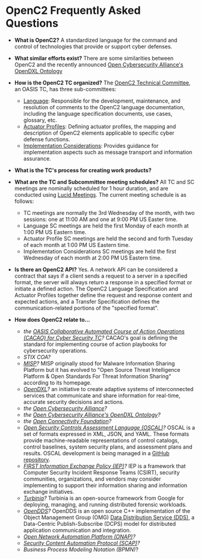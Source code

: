 # OpenC2 Frequently Asked Questions

* __What is OpenC2?__ A standardized language for the command and control of technologies that provide or support cyber defenses.

* __What similar efforts exist?__ There are some similarities between OpenC2 and the 
recently announced 
[Open Cybersecurity Alliance's OpenDXL Ontology](https://opencybersecurityalliance.github.io/opendxl-ontology/)

* __How is the OpenC2 TC organized?__ The [OpenC2 Technical Committee](https://www.oasis-open.org/committees/tc_home.php?wg_abbrev=openc2), 
an OASIS TC, has three sub-committees:
  * [Language](https://www.oasis-open.org/committees/tc_home.php?wg_abbrev=openc2-lang): Responsible for the 
  development, maintenance, and resolution of comments to the OpenC2 language documentation, including the 
  language specification documents, use cases, glossary, etc.
  * [Actuator Profiles](https://www.oasis-open.org/committees/tc_home.php?wg_abbrev=openc2-actuator): Defining actuator profiles, the mapping and description of OpenC2 elements applicable to specific cyber defense functions.
  * [Implementation Considerations](https://www.oasis-open.org/committees/tc_home.php?wg_abbrev=openc2-imple): 
  Provides guidance for implementation aspects such as message transport and information assurance.

* __What is the TC's process for creating work products?__

* __What are the TC and Subcommittee meeting schedules?__ All TC and SC meetings are nominally scheduled for 1 hour duration, 
and are conducted using [Lucid Meetings](https://www.lucidmeetings.com/). The current meeting schedule is as follows:
  * TC meetings are normally the 3rd Wednesday of the month, with two sessions: one at 11:00 AM and one at 9:00 PM US Easter time.
  * Language SC meetings are held the first Monday of each month at 1:00 PM US Eastern time.
  * Actuator Profile SC meetings are held the second and forth Tuesday of each month at 1:00 PM US Eastern time.
  * Implementation Considerations SC meetings are held the first Wednesday of each month at 2:00 PM US Eastern time.

 
* __Is there an OpenC2 API?__ Yes.  A network API can be considered a contract that says if a client sends a request to a server in a specified format, the server will always return a response in a specified format or initiate a defined action.  The OpenC2 Language Specification and Actuator Profiles together define the request and response content and expected actions, and a Transfer Specification defines the communication-related portions of the "specified format".

* __How does OpenC2 relate to...__
  * _the [OASIS Collaborative Automated Course of Action Operations (CACAO) for Cyber Security TC](https://www.oasis-open.org/committees/tc_home.php?wg_abbrev=cacao)?_ CACAO's goal is defining the standard for implementing course of action 
  playbooks for cybersecurity operations.
  * _STIX COA?_
  * _[MISP](https://www.misp-project.org/features.html)?_ MISP originally stood for 
  Malware Information Sharing Platform but it has evolved to "Open Source Threat 
  Intelligence Platform & Open Standards For Threat Information Sharing" according to its homepage.
  * _[OpenDXL](https://www.opendxl.com/)?_ an initiative to create adaptive systems of interconnected 
  services that communicate and share information for real-time, accurate security decisions and actions.
  * _the [Open Cybersecurity Alliance](https://opencybersecurityalliance.org/)?_
  * _the [Open Cybersecurity Alliance's OpenDXL Ontology](https://opencybersecurityalliance.github.io/opendxl-ontology/)?_
  * _the [Open Connectivity Foundation](https://openconnectivity.org/)?_
  * _[Open Security Controls Assessment Language (OSCAL)](https://pages.nist.gov/OSCAL/)?_ OSCAL is a set of formats 
  expressed in XML, JSON, and YAML. These formats provide machine-readable representations of control catalogs, 
  control baselines, system security plans, and assessment plans and results. OSCAL development is being managed 
  in a [GitHub repository](https://github.com/usnistgov/OSCAL).
  * _[FIRST Information Exchange Policy (IEP)](https://www.first.org/iep/)?_ IEP is a framework that Computer 
  Security Incident Response Teams (CSIRT), security communities, organizations, and vendors may consider 
  implementing to support their information sharing and information exchange initiatives.
  * _[Turbinia](https://github.com/google/turbinia)?_ Turbinia is an open-source framework from Google for deploying, managing, and running distributed forensic workloads. 
  * _[OpenDDS](https://opendds.org/)?_ OpenDDS is an open source C++ implementation of the Object Management Group (OMG) [Data Distribution Service (DDS)](https://www.omg.org/spec/DDS/About-DDS/), a Data-Centric Publish-Subscribe (DCPS) model for distributed application communication and integration.
  * _[Open Network Automation Platform (ONAP)](https://www.onap.org/)?_
  * _[Security Content Automation Protocol (SCAP)](https://csrc.nist.gov/projects/security-content-automation-protocol)?_
  * _Business Process Modeling Notation (BPMN)_?

